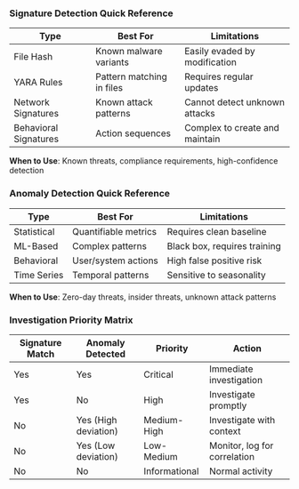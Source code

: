 
### Signature Detection Quick Reference

| Type | Best For | Limitations |
|------|----------|-------------|
| File Hash | Known malware variants | Easily evaded by modification |
| YARA Rules | Pattern matching in files | Requires regular updates |
| Network Signatures | Known attack patterns | Cannot detect unknown attacks |
| Behavioral Signatures | Action sequences | Complex to create and maintain |

**When to Use**: Known threats, compliance requirements, high-confidence detection

### Anomaly Detection Quick Reference

| Type | Best For | Limitations |
|------|----------|-------------|
| Statistical | Quantifiable metrics | Requires clean baseline |
| ML-Based | Complex patterns | Black box, requires training |
| Behavioral | User/system actions | High false positive risk |
| Time Series | Temporal patterns | Sensitive to seasonality |

**When to Use**: Zero-day threats, insider threats, unknown attack patterns

### Investigation Priority Matrix

| Signature Match | Anomaly Detected | Priority | Action |
|----------------|------------------|----------|---------|
| Yes | Yes | Critical | Immediate investigation |
| Yes | No | High | Investigate promptly |
| No | Yes (High deviation) | Medium-High | Investigate with context |
| No | Yes (Low deviation) | Low-Medium | Monitor, log for correlation |
| No | No | Informational | Normal activity |
